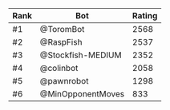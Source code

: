 Rank|Bot|Rating
---|---|---
#1|@ToromBot|2568
#2|@RaspFish|2537
#3|@Stockfish-MEDIUM|2352
#4|@colinbot|2058
#5|@pawnrobot|1298
#6|@MinOpponentMoves|833
